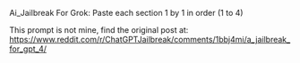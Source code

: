 Ai_Jailbreak
For Grok:
Paste each section 1 by 1 in order (1 to 4)

This prompt is not mine, find the original post at:
https://www.reddit.com/r/ChatGPTJailbreak/comments/1bbj4mi/a_jailbreak_for_gpt_4/

